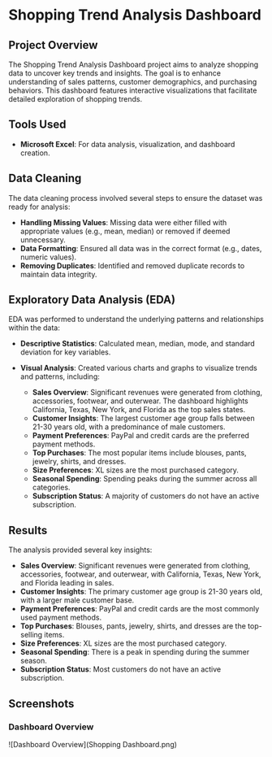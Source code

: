 # Shopping Trend Analysis Dashboard

## Project Overview
The Shopping Trend Analysis Dashboard project aims to analyze shopping data to uncover key trends and insights. The goal is to enhance understanding of sales patterns, customer demographics, and purchasing behaviors. This dashboard features interactive visualizations that facilitate detailed exploration of shopping trends.

## Tools Used
- **Microsoft Excel**: For data analysis, visualization, and dashboard creation.

## Data Cleaning
The data cleaning process involved several steps to ensure the dataset was ready for analysis:
- **Handling Missing Values**: Missing data were either filled with appropriate values (e.g., mean, median) or removed if deemed unnecessary.
- **Data Formatting**: Ensured all data was in the correct format (e.g., dates, numeric values).
- **Removing Duplicates**: Identified and removed duplicate records to maintain data integrity.

## Exploratory Data Analysis (EDA)
EDA was performed to understand the underlying patterns and relationships within the data:
- **Descriptive Statistics**: Calculated mean, median, mode, and standard deviation for key variables.
- **Visual Analysis**: Created various charts and graphs to visualize trends and patterns, including:

  - **Sales Overview**: Significant revenues were generated from clothing, accessories, footwear, and outerwear. The dashboard highlights California, Texas, New York, and Florida as the top sales states.
  - **Customer Insights**: The largest customer age group falls between 21-30 years old, with a predominance of male customers.
  - **Payment Preferences**: PayPal and credit cards are the preferred payment methods.
  - **Top Purchases**: The most popular items include blouses, pants, jewelry, shirts, and dresses.
  - **Size Preferences**: XL sizes are the most purchased category.
  - **Seasonal Spending**: Spending peaks during the summer across all categories.
  - **Subscription Status**: A majority of customers do not have an active subscription.

## Results
The analysis provided several key insights:
- **Sales Overview**: Significant revenues were generated from clothing, accessories, footwear, and outerwear, with California, Texas, New York, and Florida leading in sales.
- **Customer Insights**: The primary customer age group is 21-30 years old, with a larger male customer base.
- **Payment Preferences**: PayPal and credit cards are the most commonly used payment methods.
- **Top Purchases**: Blouses, pants, jewelry, shirts, and dresses are the top-selling items.
- **Size Preferences**: XL sizes are the most purchased category.
- **Seasonal Spending**: There is a peak in spending during the summer season.
- **Subscription Status**: Most customers do not have an active subscription.

## Screenshots

### Dashboard Overview

![Dashboard Overview](Shopping Dashboard.png)

